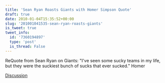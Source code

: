 ```yaml
---
title: 'Sean Ryan Roasts Giants with Homer Simpson Quote'
draft: true
date: 2010-01-04T15:35:52+00:00
slug: '201001041535-sean-ryan-roasts-giants'
is_tweet: true
tweet_info:
  id: '7360194897'
  type: 'post'
  is_thread: False
---
```




ReQuote from Sean Ryan on Giants: "I've seen some sucky teams in my life, but they were the suckiest bunch of sucks that ever sucked." Homer

[Discussion](https://x.com/sytelus/status/7360194897)
